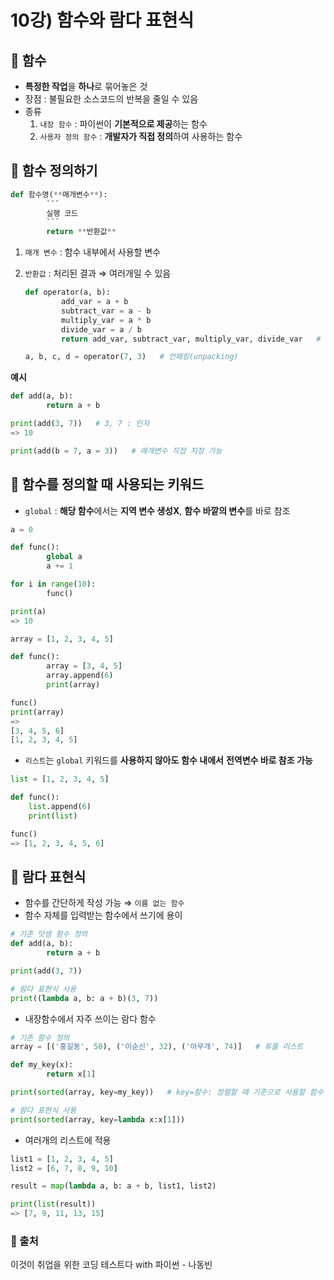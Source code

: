 # 10강) 함수와 람다 표현식

## 📍 함수

- **특정한 작업**을 **하나**로 묶어놓은 것
- 장점 : 불필요한 소스코드의 반복을 줄일 수 있음
- 종류
    1. `내장 함수` : 파이썬이 **기본적으로 제공**하는 함수
    2. `사용자 정의 함수` : **개발자가 직접 정의**하여 사용하는 함수

## 📍 함수 정의하기

```python
def 함수명(**매개변수**):
		```
		실행 코드
		```
		return **반환값**
```

1. `매개 변수` : 함수 내부에서 사용할 변수
2. `반환값` : 처리된 결과 ⇒ 여러개일 수 있음
    
    ```python
    def operator(a, b):
    		add_var = a + b
    		subtract_var = a - b
    		multiply_var = a * b
    		divide_var = a / b
    		return add_var, subtract_var, multiply_var, divide_var   # 패킹(packing)
    
    a, b, c, d = operator(7, 3)   # 언패킹(unpacking)
    ```
    

**예시**

```python
def add(a, b):
		return a + b

print(add(3, 7))   # 3, 7 : 인자
=> 10

print(add(b = 7, a = 3))   # 매개변수 직접 지정 가능
```

## 📍 함수를 정의할 때 사용되는 키워드

- `global` : **해당 함수**에서는 **지역 변수 생성X**, **함수 바깥의 변수**를 바로 참조

```python
a = 0

def func():
		global a
		a += 1

for i in range(10):
		func()

print(a)
=> 10
```

```python
array = [1, 2, 3, 4, 5]

def func():
		array = [3, 4, 5]
		array.append(6)
		print(array)

func()
print(array)
=>
[3, 4, 5, 6]
[1, 2, 3, 4, 5]
```

- `리스트`는 `global` 키워드를 **사용하지 않아도** **함수 내에서** **전역변수 바로 참조 가능**

```python
list = [1, 2, 3, 4, 5]

def func():
    list.append(6)
    print(list)

func()
=> [1, 2, 3, 4, 5, 6]
```

## 📍 람다 표현식

- 함수를 간단하게 작성 가능 ⇒ `이름 없는 함수`
- 함수 자체를 입력받는 함수에서 쓰기에 용이

```python
# 기존 덧셈 함수 정의
def add(a, b):
		return a + b

print(add(3, 7))

# 람다 표현식 사용
print((lambda a, b: a + b)(3, 7))
```

- 내장함수에서 자주 쓰이는 람다 함수

```python
# 기존 함수 정의
array = [('홍길동', 50), ('이순신', 32), ('아무개', 74)]   # 튜플 리스트

def my_key(x):
		return x[1]

print(sorted(array, key=my_key))   # key=함수: 정렬할 때 기준으로 사용할 함수

# 람다 표현식 사용
print(sorted(array, key=lambda x:x[1]))
```

- 여러개의 리스트에 적용

```python
list1 = [1, 2, 3, 4, 5]
list2 = [6, 7, 8, 9, 10]

result = map(lambda a, b: a + b, list1, list2)

print(list(result))
=> [7, 9, 11, 13, 15]
```

### 📍 출처
이것이 취업을 위한 코딩 테스트다 with 파이썬 - 나동빈